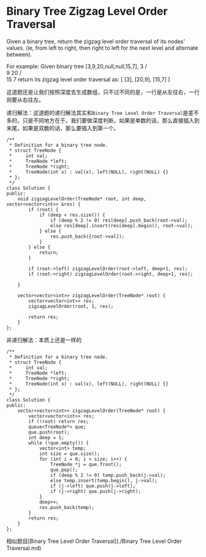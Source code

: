 Binary Tree Zigzag Level Order Traversal
==========
Given a binary tree, return the zigzag level order traversal of its nodes' values. (ie, from left to right, then right to left for the next level and alternate between).

For example:
Given binary tree [3,9,20,null,null,15,7],
    3
   / \
  9  20
    /  \
   15   7
return its zigzag level order traversal as:
[
  [3],
  [20,9],
  [15,7]
]

这道题还是让我们按照深度去生成数组，只不过不同的是，一行是从左往右，一行则要从右往左。

递归解法：这道题的递归解法其实和`Binary Tree Level Order Traversal`是差不多的，只是不同地方在于，我们要做深度判断，如果是单数的话，那么直接插入到末尾，如果是双数的话，那么要插入到第一个。

```
/**
 * Definition for a binary tree node.
 * struct TreeNode {
 *     int val;
 *     TreeNode *left;
 *     TreeNode *right;
 *     TreeNode(int x) : val(x), left(NULL), right(NULL) {}
 * };
 */
class Solution {
public:
    void zigzagLevelOrder(TreeNode* root, int deep, vector<vector<int>> &res) {
        if (root) {
            if (deep < res.size()) {
                if (deep % 2 != 0) res[deep].push_back(root->val);
                else res[deep].insert(res[deep].begin(), root->val);
            } else {
                res.push_back({root->val});
            }
        } else {
            return;
        }

        if (root->left) zigzagLevelOrder(root->left, deep+1, res);
        if (root->right) zigzagLevelOrder(root->right, deep+1, res);

    }

    vector<vector<int>> zigzagLevelOrder(TreeNode* root) {
        vector<vector<int>> res;
        zigzagLevelOrder(root, 1, res);

        return res;
    }
};
```


非递归解法：本质上还是一样的

```
/**
 * Definition for a binary tree node.
 * struct TreeNode {
 *     int val;
 *     TreeNode *left;
 *     TreeNode *right;
 *     TreeNode(int x) : val(x), left(NULL), right(NULL) {}
 * };
 */
class Solution {
public:
    vector<vector<int>> zigzagLevelOrder(TreeNode* root) {
        vector<vector<int>> res;
        if (!root) return res;
        queue<TreeNode*> que;
        que.push(root);
        int deep = 1;
        while (!que.empty()) {
            vector<int> temp;
            int size = que.size();
            for (int i = 0; i < size; i++) {
                TreeNode *j = que.front();
                que.pop();
                if (deep % 2 != 0) temp.push_back(j->val);
                else temp.insert(temp.begin(), j->val);
                if (j->left) que.push(j->left);
                if (j->right) que.push(j->right);
            }
            deep++;
            res.push_back(temp);
        }
        return res;
    }
};
```

相似题目[Binary Tree Level Order Traversal](./Binary Tree Level Order Traversal.md)

